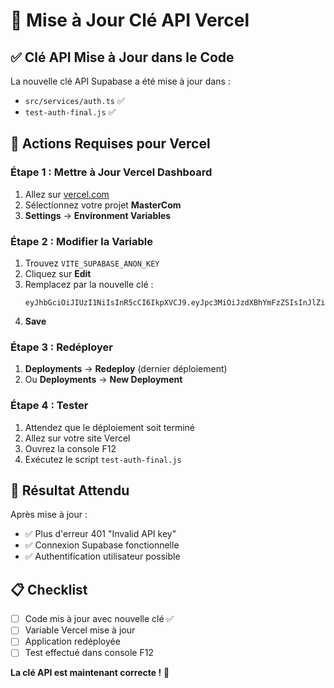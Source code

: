 # 🔑 Mise à Jour Clé API Vercel

## ✅ Clé API Mise à Jour dans le Code

La nouvelle clé API Supabase a été mise à jour dans :
- `src/services/auth.ts` ✅
- `test-auth-final.js` ✅

## 🚀 Actions Requises pour Vercel

### **Étape 1 : Mettre à Jour Vercel Dashboard**
1. Allez sur [vercel.com](https://vercel.com)
2. Sélectionnez votre projet **MasterCom**
3. **Settings** → **Environment Variables**

### **Étape 2 : Modifier la Variable**
1. Trouvez `VITE_SUPABASE_ANON_KEY`
2. Cliquez sur **Edit**
3. Remplacez par la nouvelle clé :
   ```
   eyJhbGciOiJIUzI1NiIsInR5cCI6IkpXVCJ9.eyJpc3MiOiJzdXBhYmFzZSIsInJlZiI6ImdwbmphbXRub2d5ZnZ5a2dkaXdkIiwicm9sZSI6ImFub24iLCJpYXQiOjE3NTc0MzY2ODMsImV4cCI6MjA3MzAxMjY4M30.sb_secret_WfNSTR3OK_doUtK2XNIJag_TKYIfdKY
   ```
4. **Save**

### **Étape 3 : Redéployer**
1. **Deployments** → **Redeploy** (dernier déploiement)
2. Ou **Deployments** → **New Deployment**

### **Étape 4 : Tester**
1. Attendez que le déploiement soit terminé
2. Allez sur votre site Vercel
3. Ouvrez la console F12
4. Exécutez le script `test-auth-final.js`

## 🎯 Résultat Attendu

Après mise à jour :
- ✅ Plus d'erreur 401 "Invalid API key"
- ✅ Connexion Supabase fonctionnelle
- ✅ Authentification utilisateur possible

## 📋 Checklist

- [ ] Code mis à jour avec nouvelle clé ✅
- [ ] Variable Vercel mise à jour
- [ ] Application redéployée
- [ ] Test effectué dans console F12

**La clé API est maintenant correcte !** 🔑
